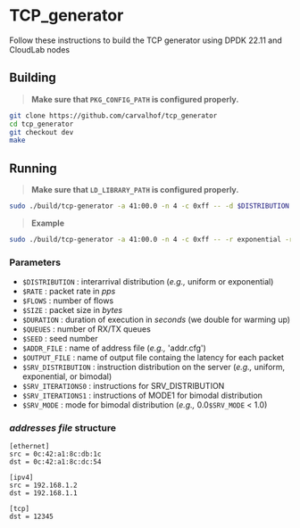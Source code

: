 # TCP_generator

Follow these instructions to build the TCP generator using DPDK 22.11 and CloudLab nodes

## Building

> **Make sure that `PKG_CONFIG_PATH` is configured properly.**

```bash
git clone https://github.com/carvalhof/tcp_generator
cd tcp_generator
git checkout dev
make
```

## Running

> **Make sure that `LD_LIBRARY_PATH` is configured properly.**

```bash
sudo ./build/tcp-generator -a 41:00.0 -n 4 -c 0xff -- -d $DISTRIBUTION -r $RATE -f $FLOWS -s $SIZE -t $DURATION -q $QUEUES -e $SEED -c $ADDR_FILE -o $OUTPUT_FILE -D $SRV_DISTRIBUTION -i $SRV_ITERATIONS0 -j $SRV_ITERATIONS1 -m $SRV_MODE
```

> **Example**

```bash
sudo ./build/tcp-generator -a 41:00.0 -n 4 -c 0xff -- -r exponential -r 50000 -f16 -s 128 -t 5 -q 1 -e 1646203793 -c addr.cfg -o output.dat -D bimodal -i 533 -j 54956 -m 0.90
```

### Parameters

- `$DISTRIBUTION` : interarrival distribution (_e.g.,_ uniform or exponential)
- `$RATE` : packet rate in _pps_
- `$FLOWS` : number of flows
- `$SIZE` : packet size in _bytes_
- `$DURATION` : duration of execution in _seconds_ (we double for warming up)
- `$QUEUES` : number of RX/TX queues
- `$SEED` : seed number
- `$ADDR_FILE` : name of address file (_e.g.,_ 'addr.cfg')
- `$OUTPUT_FILE` : name of output file containg the latency for each packet
- `$SRV_DISTRIBUTION` : instruction distribution on the server (_e.g.,_ uniform, exponential, or bimodal)
- `$SRV_ITERATIONS0` : instructions for SRV_DISTRIBUTION
- `$SRV_ITERATIONS1` : instructions of MODE1 for bimodal distribution
- `$SRV_MODE` : mode for bimodal distribution (_e.g.,_ 0.0`$SRV_MODE` < 1.0)

### _addresses file_ structure

```
[ethernet]
src = 0c:42:a1:8c:db:1c
dst = 0c:42:a1:8c:dc:54

[ipv4]
src = 192.168.1.2
dst = 192.168.1.1

[tcp]
dst = 12345
```